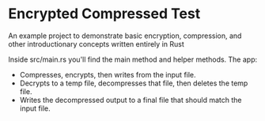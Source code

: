 # Encrypted Compressed Test
An example project to demonstrate basic encryption, compression, and other introductionary concepts written entirely in Rust

Inside src/main.rs you'll find the main method and helper methods.
The app:
- Compresses, encrypts, then writes from the input file.
- Decrypts to a temp file, decompresses that file, then deletes the temp file.
- Writes the decompressed output to a final file that should match the input file.

